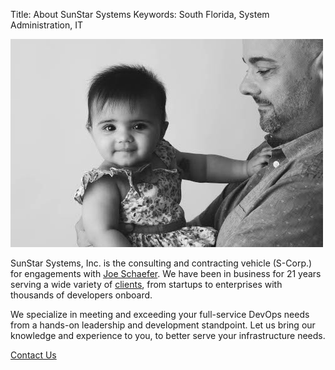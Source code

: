 Title: About SunStar Systems
Keywords: South Florida, System Administration, IT

![Autumn and I](images/autumn-and-i.jpg)

SunStar Systems, Inc. is the consulting and contracting vehicle (S-Corp.) for
engagements with [Joe Schaefer](https://www.linkedin.com/pub/joe-schaefer/0/702/51b).
We have been in business for 21 years serving a wide variety of [clients](/clients),
from startups to enterprises with thousands of developers onboard.

We specialize in meeting and exceeding your full-service DevOps needs
from a hands-on leadership and development standpoint.  Let us bring our knowledge
and experience to you, to better serve your infrastructure needs.

[Contact Us](/contact)
